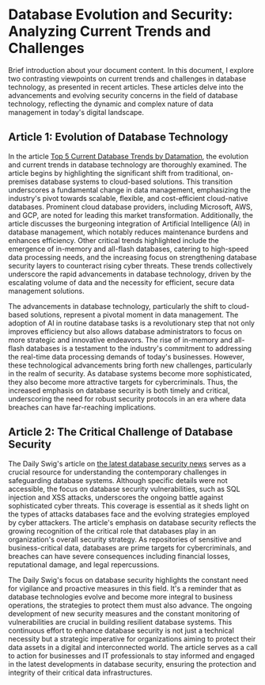 # Database Evolution and Security: Analyzing Current Trends and Challenges
Brief introduction about your document content.
In this document, I explore two contrasting viewpoints on current trends 
and challenges in database technology, as presented in recent articles. 
These articles delve into the advancements and evolving security concerns 
in the field of database technology, reflecting the dynamic and complex 
nature of data management in today's digital landscape.

 ## Article 1: Evolution of Database Technology
In the article [Top 5 Current Database Trends by Datamation](https://www.datamation.com/cloud/current-database-trends/), the 
evolution and current trends in database technology are thoroughly 
examined. The article begins by highlighting the significant shift from 
traditional, on-premises database systems to cloud-based solutions. This 
transition underscores a fundamental change in data management, 
emphasizing the industry's pivot towards scalable, flexible, and 
cost-efficient cloud-native databases. Prominent cloud database providers, 
including Microsoft, AWS, and GCP, are noted for leading this market 
transformation. Additionally, the article discusses the burgeoning 
integration of Artificial Intelligence (AI) in database management, which 
notably reduces maintenance burdens and enhances efficiency. Other 
critical trends highlighted include the emergence of in-memory and 
all-flash databases, catering to high-speed data processing needs, and the 
increasing focus on strengthening database security layers to counteract 
rising cyber threats. These trends collectively underscore the rapid 
advancements in database technology, driven by the escalating volume of 
data and the necessity for efficient, secure data management solutions.

The advancements in database technology, particularly the shift to 
cloud-based solutions, represent a pivotal moment in data management. The 
adoption of AI in routine database tasks is a revolutionary step that not 
only improves efficiency but also allows database administrators to focus 
on more strategic and innovative endeavors. The rise of in-memory and 
all-flash databases is a testament to the industry's commitment to 
addressing the real-time data processing demands of today's businesses. 
However, these technological advancements bring forth new challenges, 
particularly in the realm of security. As database systems become more 
sophisticated, they also become more attractive targets for 
cybercriminals. Thus, the increased emphasis on database security is both 
timely and critical, underscoring the need for robust security protocols 
in an era where data breaches can have far-reaching implications.



## Article 2: The Critical Challenge of Database Security
The Daily Swig's article on [the latest database security news](https://portswigger.net/daily-swig/database-security) serves as a 
crucial resource for understanding the contemporary challenges in 
safeguarding database systems. Although specific details were not 
accessible, the focus on database security vulnerabilities, such as SQL 
injection and XSS attacks, underscores the ongoing battle against 
sophisticated cyber threats. This coverage is essential as it sheds light 
on the types of attacks databases face and the evolving strategies 
employed by cyber attackers. The article's emphasis on database security 
reflects the growing recognition of the critical role that databases play 
in an organization's overall security strategy. As repositories of 
sensitive and business-critical data, databases are prime targets for 
cybercriminals, and breaches can have severe consequences including 
financial losses, reputational damage, and legal repercussions.

The Daily Swig's focus on database security highlights the constant need 
for vigilance and proactive measures in this field. It's a reminder that 
as database technologies evolve and become more integral to business 
operations, the strategies to protect them must also advance. The ongoing 
development of new security measures and the constant monitoring of 
vulnerabilities are crucial in building resilient database systems. This 
continuous effort to enhance database security is not just a technical 
necessity but a strategic imperative for organizations aiming to protect 
their data assets in a digital and interconnected world. The article 
serves as a call to action for businesses and IT professionals to stay 
informed and engaged in the latest developments in database security, 
ensuring the protection and integrity of their critical data 
infrastructures.




